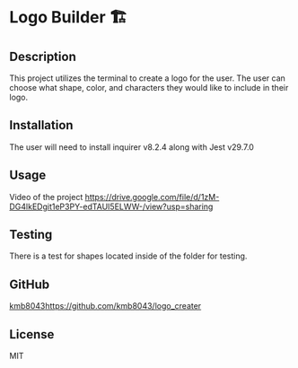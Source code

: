 # Logo Builder 🏗️ #

## Description ##

This project utilizes the terminal to create a logo for the user. The user can choose what shape, color, and characters they would like to include in their logo.

## Installation ##

The user will need to install inquirer v8.2.4 along with Jest v29.7.0

## Usage ##
Video of the project
https://drive.google.com/file/d/1zM-DG4lkEDgit1eP3PY-edTAUI5ELWW-/view?usp=sharing

## Testing ##

There is a test for shapes located inside of the folder for testing.

## GitHub ##

[kmb8043](https://github.com/kmb8043/logo_creater)https://github.com/kmb8043/logo_creater

## License ##

MIT

